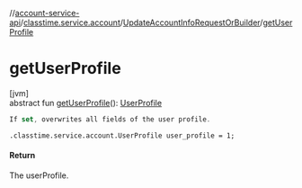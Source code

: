 //[account-service-api](../../../index.md)/[classtime.service.account](../index.md)/[UpdateAccountInfoRequestOrBuilder](index.md)/[getUserProfile](get-user-profile.md)

# getUserProfile

[jvm]\
abstract fun [getUserProfile](get-user-profile.md)(): [UserProfile](../-user-profile/index.md)

```kotlin
If set, overwrites all fields of the user profile.

```
`.classtime.service.account.UserProfile user_profile = 1;`

#### Return

The userProfile.
